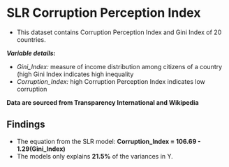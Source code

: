 # SLR Corruption Perception Index

* This dataset contains Corruption Perception Index and Gini Index of 20 countries.

***Variable details:***
* *Gini_Index:* measure of income distribution among citizens of a country (high Gini Index indicates high inequality
* *Corruption_Index:* high Corruption Perception Index indicates low corruption

**Data are sourced from Transparency International and Wikipedia**

## Findings
* The equation from the SLR model: **Corruption_Index = 106.69 - 1.29(Gini_Index)**
* The models only explains **21.5%** of the variances in Y.
